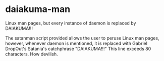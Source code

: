 # daiakuma-man
Linux man pages, but every instance of daemon is replaced by DAIAKUMA!!! 

The satanman script provided allows the user to peruse Linux man pages, however, whenever daemon is mentioned, it is replaced with Gabriel DropOut's Satania's catchphrase "DAIAKUMA!!!" This line exceeds 80 characters. How devilish.
